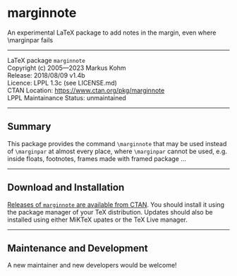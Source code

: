 # marginnote
An experimental LaTeX package to add notes in the margin, even where \marginpar fails

---

LaTeX package `marginnote`  
Copyright (c) 2005—2023 Markus Kohm  
Release: 2018/08/09 v1.4b  
Licence: LPPL 1.3c (see LICENSE.md)  
CTAN Location: https://www.ctan.org/pkg/marginnote  
LPPL Maintainance Status: unmaintained

---

## Summary

This package provides the command `\marginnote` that may be used instead of
`\marginpar` at almost every place, where `\marginpar` cannot be used,
e.g. inside floats, footnotes, frames made with framed package …

---

## Download and Installation

[Releases of `marginnote` are available from
CTAN](https://www.ctan.org/pkg/marginnote). You should install it using the
package manager of your TeX distribution. Updates should also be installed
using either MiKTeX upates or the TeX Live manager.

---

## Maintenance and Development

A new maintainer and new developers would be welcome!
